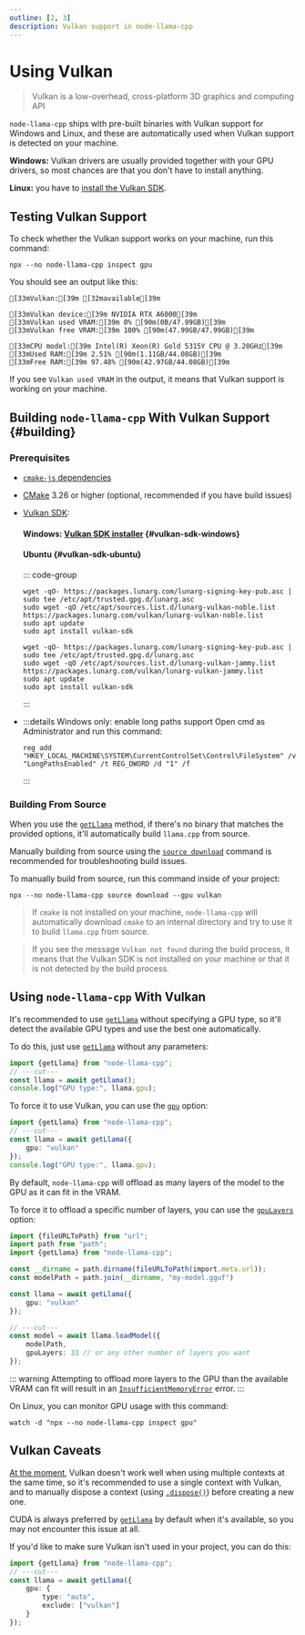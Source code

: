 ```yaml
---
outline: [2, 3]
description: Vulkan support in node-llama-cpp
---
```

# Using Vulkan
> Vulkan is a low-overhead, cross-platform 3D graphics and computing API

`node-llama-cpp` ships with pre-built binaries with Vulkan support for Windows and Linux, and these are automatically used when Vulkan support is detected on your machine.

**Windows:** Vulkan drivers are usually provided together with your GPU drivers, so most chances are that you don't have to install anything.

**Linux:** you have to [install the Vulkan SDK](#vulkan-sdk-ubuntu).

## Testing Vulkan Support
To check whether the Vulkan support works on your machine, run this command:
```shell
npx --no node-llama-cpp inspect gpu
```

You should see an output like this:
```ansi
[33mVulkan:[39m [32mavailable[39m

[33mVulkan device:[39m NVIDIA RTX A6000[39m
[33mVulkan used VRAM:[39m 0% [90m(0B/47.99GB)[39m
[33mVulkan free VRAM:[39m 100% [90m(47.99GB/47.99GB)[39m

[33mCPU model:[39m Intel(R) Xeon(R) Gold 5315Y CPU @ 3.20GHz[39m
[33mUsed RAM:[39m 2.51% [90m(1.11GB/44.08GB)[39m
[33mFree RAM:[39m 97.48% [90m(42.97GB/44.08GB)[39m
```

If you see `Vulkan used VRAM` in the output, it means that Vulkan support is working on your machine.

## Building `node-llama-cpp` With Vulkan Support {#building}
### Prerequisites
* [`cmake-js` dependencies](https://github.com/cmake-js/cmake-js#:~:text=projectRoot/build%20%20%20%20%20%20%20%20%20%20%20%20%20%20%20%20%20%20%20%20%20%20%20%20%20%20%20%20%20%20%5Bstring%5D-,Requirements%3A,-CMake)
* [CMake](https://cmake.org/download/) 3.26 or higher (optional, recommended if you have build issues)
* <a id="vulkan-sdk" />[Vulkan SDK](https://vulkan.lunarg.com/sdk/home):
  >
  #### Windows: [Vulkan SDK installer](https://sdk.lunarg.com/sdk/download/latest/windows/vulkan-sdk.exe) {#vulkan-sdk-windows}
  >
  #### Ubuntu {#vulkan-sdk-ubuntu}
  ::: code-group
  
  ```shell [Ubuntu 24.04]
  wget -qO- https://packages.lunarg.com/lunarg-signing-key-pub.asc | sudo tee /etc/apt/trusted.gpg.d/lunarg.asc
  sudo wget -qO /etc/apt/sources.list.d/lunarg-vulkan-noble.list https://packages.lunarg.com/vulkan/lunarg-vulkan-noble.list
  sudo apt update
  sudo apt install vulkan-sdk
  ```
  
  ```shell [Ubuntu 22.04]
  wget -qO- https://packages.lunarg.com/lunarg-signing-key-pub.asc | sudo tee /etc/apt/trusted.gpg.d/lunarg.asc
  sudo wget -qO /etc/apt/sources.list.d/lunarg-vulkan-jammy.list https://packages.lunarg.com/vulkan/lunarg-vulkan-jammy.list
  sudo apt update
  sudo apt install vulkan-sdk
  ```
  
  :::

* :::details Windows only: enable long paths support
  Open cmd as Administrator and run this command:
  ```shell
  reg add "HKEY_LOCAL_MACHINE\SYSTEM\CurrentControlSet\Control\FileSystem" /v "LongPathsEnabled" /t REG_DWORD /d "1" /f  
  ```
  :::

### Building From Source
When you use the [`getLlama`](../api/functions/getLlama) method, if there's no binary that matches the provided options, it'll automatically build `llama.cpp` from source.

Manually building from source using the [`source download`](../cli/source/download.md) command is recommended for troubleshooting build issues.

To manually build from source, run this command inside of your project:
```shell
npx --no node-llama-cpp source download --gpu vulkan
```

> If `cmake` is not installed on your machine, `node-llama-cpp` will automatically download `cmake` to an internal directory and try to use it to build `llama.cpp` from source.

> If you see the message `Vulkan not found` during the build process,
> it means that the Vulkan SDK is not installed on your machine or that it is not detected by the build process.

## Using `node-llama-cpp` With Vulkan
It's recommended to use [`getLlama`](../api/functions/getLlama) without specifying a GPU type,
so it'll detect the available GPU types and use the best one automatically.

To do this, just use [`getLlama`](../api/functions/getLlama) without any parameters:
```typescript
import {getLlama} from "node-llama-cpp";
// ---cut---
const llama = await getLlama();
console.log("GPU type:", llama.gpu);
```

To force it to use Vulkan, you can use the [`gpu`](../api/type-aliases/LlamaOptions#gpu) option:
```typescript
import {getLlama} from "node-llama-cpp";
// ---cut---
const llama = await getLlama({
    gpu: "vulkan"
});
console.log("GPU type:", llama.gpu);
```

By default, `node-llama-cpp` will offload as many layers of the model to the GPU as it can fit in the VRAM.

To force it to offload a specific number of layers, you can use the [`gpuLayers`](../api/type-aliases/LlamaModelOptions.md#gpulayers) option:
```typescript
import {fileURLToPath} from "url";
import path from "path";
import {getLlama} from "node-llama-cpp";

const __dirname = path.dirname(fileURLToPath(import.meta.url));
const modelPath = path.join(__dirname, "my-model.gguf")

const llama = await getLlama({
    gpu: "vulkan"
});

// ---cut---
const model = await llama.loadModel({
    modelPath,
    gpuLayers: 33 // or any other number of layers you want
});
```

::: warning
Attempting to offload more layers to the GPU than the available VRAM can fit will result in an [`InsufficientMemoryError`](../api/classes/InsufficientMemoryError.md) error.
:::

On Linux, you can monitor GPU usage with this command:
```shell
watch -d "npx --no node-llama-cpp inspect gpu"
```

## Vulkan Caveats
[At the moment](https://github.com/ggml-org/llama.cpp/issues/7575),
Vulkan doesn't work well when using multiple contexts at the same time,
so it's recommended to use a single context with Vulkan,
and to manually dispose a context (using [`.dispose()`](../api/classes/LlamaContext.md#dispose)) before creating a new one.

CUDA is always preferred by [`getLlama`](../api/functions/getLlama.md) by default when it's available,
so you may not encounter this issue at all.

If you'd like to make sure Vulkan isn't used in your project, you can do this:
```typescript
import {getLlama} from "node-llama-cpp";
// ---cut---
const llama = await getLlama({
    gpu: {
        type: "auto",
        exclude: ["vulkan"]
    }
});
```
